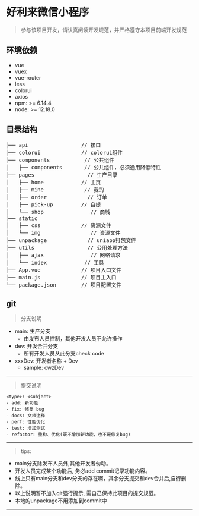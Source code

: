 # 好利来微信小程序
> 参与该项目开发，请认真阅读开发规范，并严格遵守本项目前端开发规范

## 环境依赖
- vue
- vuex
- vue-router
- less
- colorui
- axios
- npm: >= 6.14.4
- node: >= 12.18.0

## 目录结构
<pre>
├── api					// 接口
├── colorui				// colorui组件
├── components			 // 公共组件
│   ├── components		 // 公共组件，必须通用降低特性
├── pages				  // 生产目录
│   ├── home		   	// 主页
│   ├── mine		  	 // 我的
│   ├── order			  // 订单
│   ├── pick-up			// 自提
│   └── shop			   // 商城
├── static 
│   ├── css				// 资源文件
│   └── img 			   // 资源文件
├── unpackage			  // uniapp打包文件
├── utils				  // 公用处理方法
│   ├── ajax			   // 网络请求
│   └── index		 	 // 工具
├── App.vue				// 项目入口文件
├── main.js				// 项目主入口
└── package.json	   	// 项目配置文件
</pre>


## git
> 分支说明
 - main: 生产分支 
	- 由发布人员控制，其他开发人员不允许操作
 - dev: 开发合并分支
	- 所有开发人员从此分支check code
 - xxxDev: 开发者名称 + Dev  
	- sample: cwzDev

--- 

> 提交说明

```
<type>: <subject>
- add: 新功能
- fix: 修复 bug
- docs: 文档注释
- perf: 性能优化
- test: 增加测试
- refactor: 重构、优化(既不增加新功能，也不是修复bug)
```

--- 

> tips:
- main分支除发布人员外,其他开发者勿动。
- 开发人员完成某个功能后, 务必add commit记录功能内容。
- 线上只有main分支和dev分支的存在啊，其余分支提交和dev合并后,自行删除。
- 以上说明暂不加入git强行提示, 需自己保持此项目的提交规范。
- 本地的unpackage不用添加到commit中
---